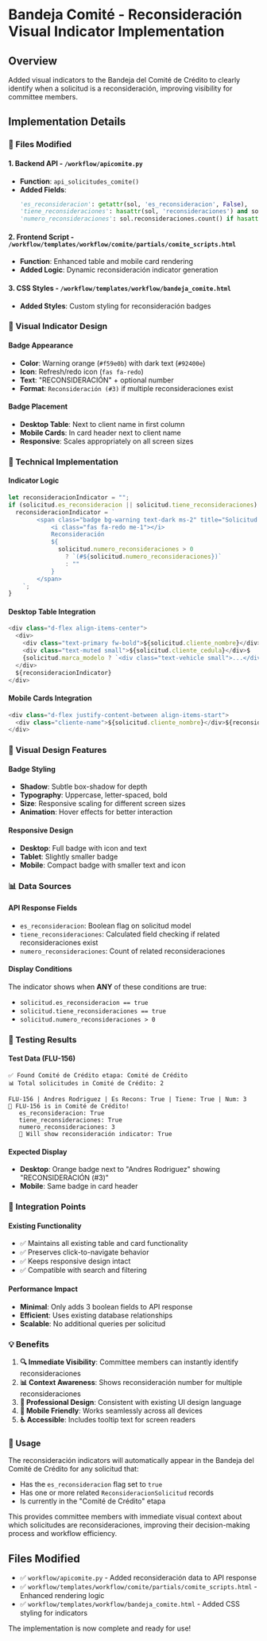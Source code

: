 # Bandeja Comité - Reconsideración Visual Indicator Implementation

## Overview

Added visual indicators to the Bandeja del Comité de Crédito to clearly identify when a solicitud is a reconsideración, improving visibility for committee members.

## Implementation Details

### 📍 Files Modified

#### 1. **Backend API** - `/workflow/apicomite.py`

- **Function**: `api_solicitudes_comite()`
- **Added Fields**:
  ```python
  'es_reconsideracion': getattr(sol, 'es_reconsideracion', False),
  'tiene_reconsideraciones': hasattr(sol, 'reconsideraciones') and sol.reconsideraciones.exists(),
  'numero_reconsideraciones': sol.reconsideraciones.count() if hasattr(sol, 'reconsideraciones') else 0,
  ```

#### 2. **Frontend Script** - `/workflow/templates/workflow/comite/partials/comite_scripts.html`

- **Function**: Enhanced table and mobile card rendering
- **Added Logic**: Dynamic reconsideración indicator generation

#### 3. **CSS Styles** - `/workflow/templates/workflow/bandeja_comite.html`

- **Added Styles**: Custom styling for reconsideración badges

### 🎯 Visual Indicator Design

#### **Badge Appearance**

- **Color**: Warning orange (`#f59e0b`) with dark text (`#92400e`)
- **Icon**: Refresh/redo icon (`fas fa-redo`)
- **Text**: "RECONSIDERACIÓN" + optional number
- **Format**: `Reconsideración (#3)` if multiple reconsideraciones exist

#### **Badge Placement**

- **Desktop Table**: Next to client name in first column
- **Mobile Cards**: In card header next to client name
- **Responsive**: Scales appropriately on all screen sizes

### 🔧 Technical Implementation

#### **Indicator Logic**

```javascript
let reconsideracionIndicator = "";
if (solicitud.es_reconsideracion || solicitud.tiene_reconsideraciones) {
  reconsideracionIndicator = `
        <span class="badge bg-warning text-dark ms-2" title="Solicitud de Reconsideración">
            <i class="fas fa-redo me-1"></i>
            Reconsideración
            ${
              solicitud.numero_reconsideraciones > 0
                ? `(#${solicitud.numero_reconsideraciones})`
                : ""
            }
        </span>
    `;
}
```

#### **Desktop Table Integration**

```javascript
<div class="d-flex align-items-center">
  <div>
    <div class="text-primary fw-bold">${solicitud.cliente_nombre}</div>
    <div class="text-muted small">${solicitud.cliente_cedula}</div>$
    {solicitud.marca_modelo ? `<div class="text-vehicle small">...</div>` : ""}
  </div>
  ${reconsideracionIndicator}
</div>
```

#### **Mobile Cards Integration**

```javascript
<div class="d-flex justify-content-between align-items-start">
  <div class="cliente-name">${solicitud.cliente_nombre}</div>${reconsideracionIndicator ? `<div class="ms-2">${reconsideracionIndicator}</div>` : ""}
</div>
```

### 🎨 Visual Design Features

#### **Badge Styling**

- **Shadow**: Subtle box-shadow for depth
- **Typography**: Uppercase, letter-spaced, bold
- **Size**: Responsive scaling for different screen sizes
- **Animation**: Hover effects for better interaction

#### **Responsive Design**

- **Desktop**: Full badge with icon and text
- **Tablet**: Slightly smaller badge
- **Mobile**: Compact badge with smaller text and icon

### 📊 Data Sources

#### **API Response Fields**

- `es_reconsideracion`: Boolean flag on solicitud model
- `tiene_reconsideraciones`: Calculated field checking if related reconsideraciones exist
- `numero_reconsideraciones`: Count of related reconsideraciones

#### **Display Conditions**

The indicator shows when **ANY** of these conditions are true:

- `solicitud.es_reconsideracion == true`
- `solicitud.tiene_reconsideraciones == true`
- `solicitud.numero_reconsideraciones > 0`

### 🧪 Testing Results

#### **Test Data (FLU-156)**

```
✅ Found Comité de Crédito etapa: Comité de Crédito
📊 Total solicitudes in Comité de Crédito: 2

FLU-156 | Andres Rodriguez | Es Recons: True | Tiene: True | Num: 3
🎯 FLU-156 is in Comité de Crédito!
   es_reconsideracion: True
   tiene_reconsideraciones: True
   numero_reconsideraciones: 3
   🚨 Will show reconsideración indicator: True
```

#### **Expected Display**

- **Desktop**: Orange badge next to "Andres Rodriguez" showing "RECONSIDERACIÓN (#3)"
- **Mobile**: Same badge in card header

### 🔄 Integration Points

#### **Existing Functionality**

- ✅ Maintains all existing table and card functionality
- ✅ Preserves click-to-navigate behavior
- ✅ Keeps responsive design intact
- ✅ Compatible with search and filtering

#### **Performance Impact**

- **Minimal**: Only adds 3 boolean fields to API response
- **Efficient**: Uses existing database relationships
- **Scalable**: No additional queries per solicitud

### 💡 Benefits

1. **🔍 Immediate Visibility**: Committee members can instantly identify reconsideraciones
2. **📊 Context Awareness**: Shows reconsideración number for multiple reconsideraciones
3. **🎨 Professional Design**: Consistent with existing UI design language
4. **📱 Mobile Friendly**: Works seamlessly across all devices
5. **♿ Accessible**: Includes tooltip text for screen readers

### 🚀 Usage

The reconsideración indicators will automatically appear in the Bandeja del Comité de Crédito for any solicitud that:

- Has the `es_reconsideracion` flag set to `true`
- Has one or more related `ReconsideracionSolicitud` records
- Is currently in the "Comité de Crédito" etapa

This provides committee members with immediate visual context about which solicitudes are reconsideraciones, improving their decision-making process and workflow efficiency.

## Files Modified

- ✅ `workflow/apicomite.py` - Added reconsideración data to API response
- ✅ `workflow/templates/workflow/comite/partials/comite_scripts.html` - Enhanced rendering logic
- ✅ `workflow/templates/workflow/bandeja_comite.html` - Added CSS styling for indicators

The implementation is now complete and ready for use!
